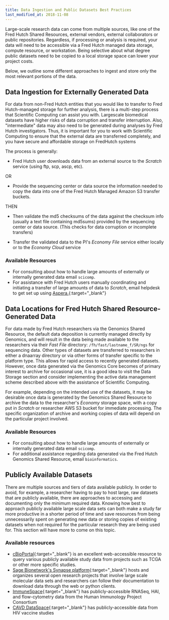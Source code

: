 ```yaml
---
title: Data Ingestion and Public Datasets Best Practices
last_modified_at: 2018-11-08
---
```

Large-scale research data can come from multiple sources, like one of the Fred Hutch Shared Resources, external vendors, external collaborators or public repositories. Regardless, if processing or analysis is required, your data will need to be accessible via a Fred Hutch managed data storage, compute resource, or workstation. Being selective about what degree public datasets need to be copied to a local storage space can lower your project costs.  

Below, we outline some different approaches to ingest and store only the most relevant portions of the data. 

## Data Ingestion for Externally Generated Data
For data from non-Fred Hutch entities that you would like to transfer to Fred Hutch-managed storage for further analysis, there is a multi-step process that Scientific Computing can assist you with. Largescale biomedical datasets have higher risks of data corruption and transfer interruption. Also, "intermediate" data may also need to be generated during analyses by Fred Hutch investigators. Thus, it is important for you to work with Scientific Computing to ensure that the external data are transferred completely, and you have secure and affordable storage on FredHutch systems

The process is generally:
- Fred Hutch user downloads data from an external source to the *Scratch* service (using ftp, scp, ascp, etc).

OR

- Provide the sequencing center or data source the information needed to copy the data into one of the Fred Hutch Managed Amazon S3 transfer buckets.

THEN
- Then validate the md5 checksums of the data against the checksum info (usually a text file containing md5sums) provided by the sequencing center or data source. (This checks for data corruption or incomplete transfers)

- Transfer the validated data to the PI's *Economy File* service either locally or to the *Economy Cloud* service

### Available Resources
  - For consulting about how to handle large amounts of externally or internally generated data email `scicomp`.
  - For assistance with Fred Hutch users manually coordinating and initiating a transfer of large amounts of data to *Scratch*, email helpdesk to get set up using [Aspera.](https://aspera.fhcrc.org/index.html){:target="_blank"}

## Data Locations for Fred Hutch Shared Resource-Generated Data
For data made by Fred Hutch researchers via the Genomics Shared Resource, the default data deposition is currently managed directly by Genomics, and will result in the data being made available to the researchers via their *Fast File* directory:   `/fh/fast/lastname_f/SR/ngs` for sequencing data.  Other types of datasets are transferred to researchers in either a dnaarray directory or via other forms of transfer specific to the platform type.  This allows for rapid access to recently generated datasets.  However, once data generated via the Genomics Core becomes of primary interest to archive for occasional use, it is a good idea to visit the Data Storage section and consider implementing the active data management scheme described above with the assistance of Scientific Computing.  

For example, depending on the intended use of the datasets, it may be desirable once data is generated by the Genomics Shared Resource to archive the data to the researcher's *Economy* storage space, with a copy put in *Scratch* or researcher AWS S3 bucket for immediate processing.  The specific organization of archive and working copies of data will depend on the particular project involved.  

### Available Resources
  - For consulting about how to handle large amounts of externally or internally generated data email `scicomp`.
  - For additional assistance regarding data generated via the Fred Hutch Genomics Shared Resource, email `bioinformatics`.

## Publicly Available Datasets
There are multiple sources and tiers of data available publicly.  In order to avoid, for example, a researcher having to pay to host large, raw datasets that are publicly available, there are approaches to accessing and documenting only the minimum required data.  Knowing how best to approach publicly available large scale data sets can both make a study far more productive in a shorter period of time and save resources from being unnecessarily spent on generating new data or storing copies of existing datasets when not required for the particular research they are being used for.  This section will have more to come on this topic.  

### Available resources
  - [cBioPortal](http://www.cbioportal.org/){:target="_blank"} is an excellent web-accessible resource to query various publicly available study data from projects such as TCGA or other more specific studies.  
  - [Sage Bionetwork's Synapse platform](https://www.synapse.org/#!StandaloneWiki:OpenResearchProjects){:target="_blank"} hosts and organizes several open research projects that involve large scale molecular data sets and researchers can follow their documentation to download data through the web or python clients.  
  - [ImmuneSpace](http://immunespace.org/){:target="_blank"} has publicly-accessible RNASeq, HAI, and flow-cytometry data from the Human Immunology Project Consortium
  - [CAVD DataSpace](https://dataspace.cavd.org){:target="_blank"} has publicly-accessible data from HIV vaccine studies

